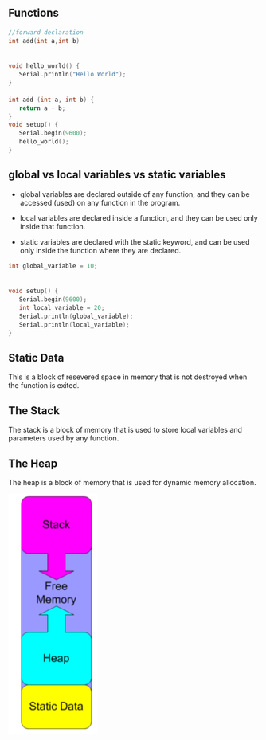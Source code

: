 ## Functions 


```C++
//forward declaration
int add(int a,int b)


void hello_world() {
   Serial.println("Hello World");
}   

int add (int a, int b) {
   return a + b;
}
void setup() {
   Serial.begin(9600);
   hello_world();
}
```

## global vs local variables vs static variables
 - global variables are declared outside of any function, and they can be accessed (used) on any function in the program.

- local variables are declared inside a function, and they can be used only inside that function.

- static variables are declared with the static keyword, and can be used only inside the function where they are declared.

```C++
int global_variable = 10;


void setup() {
   Serial.begin(9600);
   int local_variable = 20;
   Serial.println(global_variable);
   Serial.println(local_variable);
}
```
## Static Data 

This is a block of resevered space in memory that is not destroyed when the function is exited. 


## The  Stack

The stack is a block of memory that is used to store local variables and parameters used by any function.

## The Heap

The heap is a block of memory that is used for dynamic memory allocation.


![Memory](./images/memory.png) 